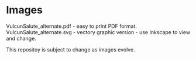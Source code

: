 # Images
VulcunSalute_alternate.pdf - easy to print PDF format.
VulcunSalute_alternate.svg - vectory graphic version - use Inkscape to view and change.

This repositoy is subject to change as images evolve. 
